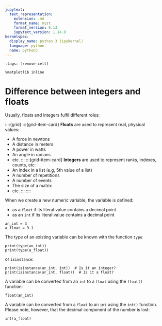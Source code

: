 ```yaml
---
jupytext:
  text_representation:
    extension: .md
    format_name: myst
    format_version: 0.13
    jupytext_version: 1.14.0
kernelspec:
  display_name: python 3 (ipykernel)
  language: python
  name: python3
---
```


```{code-cell} ipython3
:tags: [remove-cell]

%matplotlib inline
```

# Difference between integers and floats

Usually, floats and integers fulfil different roles:

::::{grid}
:::{grid-item-card}
**Floats** are used to represent real, physical values:
- A force in newtons
- A distance in meters
- A power in watts
- An angle in radians
- etc.
:::
:::{grid-item-card}
**Integers** are used to represent ranks, indexes, counts, etc:
- An index in a list (e.g, 5th value of a list)
- A number of repetitions
- A number of events
- The size of a matrix
- etc.
:::
::::

When we create a new numeric variable, the variable is defined:
- as a `float` if its literal value contains a decimal point
- as an `int` if its literal value contains a decimal point

```{code-cell} ipython3
an_int = 3
a_float = 3.1
```

The type of an existing variable can be known with the function `type`:

```{code-cell}
print(type(an_int))
print(type(a_float))
```

or `isinstance`:

```{code-cell}
print(isinstance(an_int, int))  # Is it an integer?
print(isinstance(an_int, float))  # Is it a float?
```

A variable can be converted from an `int` to a `float` using the `float()` function:

```{code-cell} ipython3
float(an_int)
```

A variable can be converted from a `float` to an `int` using the `int()` function. Please note, however, that the decimal component of the number is lost:

```{code-cell} ipython3
int(a_float)
```

